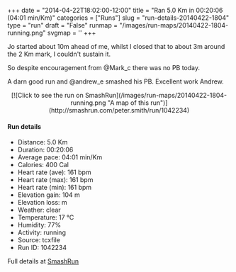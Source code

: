 +++
date = "2014-04-22T18:02:00-12:00"
title = "Ran 5.0 Km in 00:20:06 (04:01 min/Km)"
categories = ["Runs"]
slug = "run-details-20140422-1804"
type = "run"
draft = "False"
runmap = "/images/run-maps/20140422-1804-running.png"
svgmap = '<polyline points="96 78, 93 78, 88 78, 84 79, 74 90, 73 95, 62 95, 53 100, 37 97, 38 82, 3 70, 17 37, 42 13, 55 0, 68 0, 68 4, 29 42, 68 4, 67 0, 56 0, 18 34, 3 72, 41 82, 40 98, 72 97, 80 84, 97 76">'
+++

Jo started about 10m ahead of me, whilst I closed that to about 3m around  the 2 Km mark, I couldn't sustain it. 

So despite encouragement from @Mark_c there was no PB today. 

A darn good run and @andrew_e smashed his PB. Excellent work Andrew. 



<!--more-->

<center>
[![Click to see the run on SmashRun](/images/run-maps/20140422-1804-running.png "A map of this run")](http://smashrun.com/peter.smith/run/1042234)
</center>

#### Run details

* Distance: 5.0 Km
* Duration: 00:20:06
* Average pace: 04:01 min/Km
* Calories: 400 Cal
* Heart rate (ave): 161 bpm
* Heart rate (max): 161 bpm
* Heart rate (min): 161 bpm
* Elevation gain: 104 m
* Elevation loss:  m
* Weather: clear
* Temperature: 17 &deg;C
* Humidity: 77%
* Activity: running
* Source: tcxfile
* Run ID: 1042234

Full details at [SmashRun](http://smashrun.com/peter.smith/run/1042234)